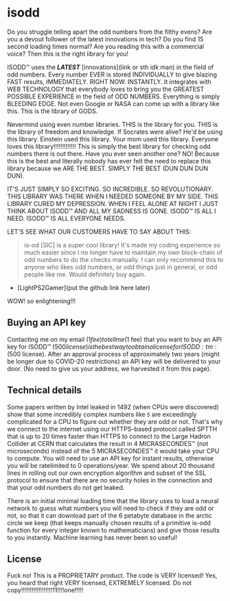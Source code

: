 # isodd

Do you struggle telling apart the odd numbers from the filthy evens? Are you a devout follower of the latest innovations in tech? Do you find 15 second loading times normal? Are you reading this with a commercial voice? Then this is the right library for you!

ISODD:tm: uses the ***LATEST*** \[innovations\](link or sth idk man) in the field of odd numbers. Every number EVER is stored INDIVIDUALLY to give blazing FAST results, IMMEDIATELY. RIGHT NOW. INSTANTLY. It integrates with WEB TECHNOLOGY that everybody loves to bring you the GREATEST POSSIBLE EXPERIENCE in the field of ODD NUMBERS. Everything is simply BLEEDING EDGE. Not even Google or NASA can come up with a library like this. This is the library of GODS. 

Nevermind using even number libraries. THIS is the library for you. THIS is the library of freedom and knowledge. If Socrates were alive? He'd be using this library. Einstein used this library. Your mom used this library. Everyone loves this library!!!!!!!!!!!!! This is simply the best library for checking odd numbers there is out there. Have you ever seen another one? NO! Because this is the best and literally nobody has ever felt the need to replace this library because we ARE THE BEST. SIMPLY THE BEST (DUN DUN DUN DUN).

IT'S JUST SIMPLY SO EXCITING. SO INCREDIBLE. SO REVOLUTIONARY. THIS LIBRARY WAS THERE WHEN I NEEDED SOMEONE BY MY SIDE. THIS LIBRARY CURED MY DEPRESSION. WHEN I FEEL ALONE AT NIGHT I JUST THINK ABOUT ISODD:tm: AND ALL MY SADNESS IS GONE. ISODD:tm: IS ALL I NEED. ISODD:tm: IS ALL EVERYONE NEEDS.

LET'S SEE WHAT OUR CUSTOMERS HAVE TO SAY ABOUT THIS:

> is-od [SIC] is a super cool library! It's made my coding experience so much easier since I no longer have to maintain my own block-chain of odd numbers to do the checks manually. I can only recommend this to anyone who likes odd numbers, or odd things just in general, or odd people like me. Would definitely buy again.

- \[LightPS2Gamer\](put the github link here later)

WOW! so enlightening!!!

## Buying an API key

Contacting me on my email ($1 fee) to tell me ($1 fee) that you want to buy an API key for ISODD:tm: ($500 license) is the best way to obtain a license for ISODD:tm: ($500 license). After an approval process of approximately two years (might be longer due to COVID-20 restrictions) an API key will be delivered to your door. (No need to give us your address, we harvested it from this page).

## Technical details

Some papers written by Intel leaked in 1492 (when CPUs were discovered) show that some incredibly complex numbers like `5` are exceedingly complicated for a CPU to figure out whether they are odd or not. That's why we connect to the internet using our HTTPS-based protocol called SPTTH that is up to 20 times faster than HTTPS to connect to the Large Hadron Collider at CERN that calculates the result in 4 MICRASECONDES:tm: (not microseconds) instead of the 5 MICRASECONDES:tm: it would take your CPU to compute. You will need to use an API key for instant results, otherwise you will be ratelimited to 0 operations/year. We spend about 20 thousand lines in rolling out our own encryption algorithm and subset of the SSL protocol to ensure that there are no security holes in the connection and that your odd numbers do not get leaked.

There is an initial minimal loading time that the library uses to load a neural network to guess what numbers you will need to check if they are odd or not, so that it can download part of the 6 petabyte database in the arctic circle we keep (that keeps manually chosen results of a primitive is-odd function for every integer known to mathematicians) and give those results to you instantly. Machine learning has never been so useful!

## License

Fuck no! This is a PROPRIETARY product. The code is VERY licensed! Yes, you heard that right VERY licensed, EXTREMELY licensed. Do not copy!!!!!!!!!!!!!!!!!!11!!!!one!!!!!